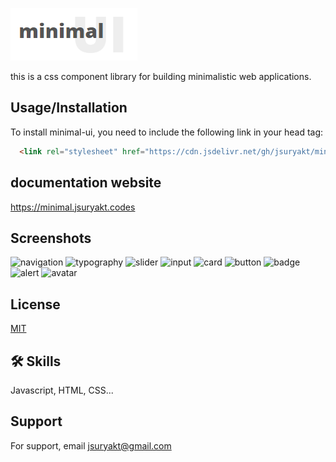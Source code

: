 
![Logo](https://github.com/jsuryakt/minimal-ui/blob/main/Assets/minimal-UI.png?raw=true)


this is a css component library for building minimalistic web applications.


## Usage/Installation

To install minimal-ui, you need to include the following link in your head tag:
```html
  <link rel="stylesheet" href="https://cdn.jsdelivr.net/gh/jsuryakt/minimal-ui@master/minimal.css" />
```


## documentation website

https://minimal.jsuryakt.codes


## Screenshots

![navigation](https://user-images.githubusercontent.com/63441093/155140467-1fdbaf43-c617-4576-872d-4cb26d819bd9.png)
![typography](https://user-images.githubusercontent.com/63441093/155121767-12828bb7-78e5-4a97-86ec-0d78a0ce0de4.png)
![slider](https://user-images.githubusercontent.com/63441093/155163229-c878d182-9ce7-4d78-b608-3fefd2bca822.png)
![input](https://user-images.githubusercontent.com/63441093/155087823-521db2e5-07fc-4faa-865d-9fb7d047636e.png)
![card](https://user-images.githubusercontent.com/63441093/155024923-7a591cf3-a16a-4d46-a723-cf0a80b88afb.png)
![button](https://user-images.githubusercontent.com/63441093/155022205-8e4b6b64-cc4e-49d8-a3e7-d9fd6af81dc3.png)
![badge](https://user-images.githubusercontent.com/63441093/154966666-826b42e7-6d76-4803-b0ea-64ffa33195cd.png)
![alert](https://user-images.githubusercontent.com/63441093/154951848-4fc30d31-1277-4cd1-be6a-78532612d368.png)
![avatar](https://user-images.githubusercontent.com/63441093/154944432-7578f867-5a48-47e4-b0cc-71757595904c.png)




## License

[MIT](https://choosealicense.com/licenses/mit/)


## 🛠 Skills
Javascript, HTML, CSS...


## Support

For support, email jsuryakt@gmail.com

